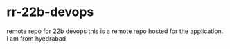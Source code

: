 # rr-22b-devops
remote repo  for 22b devops
this is a remote repo hosted for the application.
i am from hyedrabad
